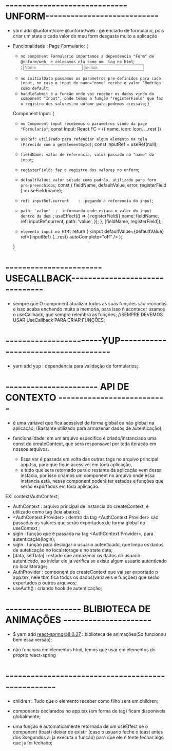 # -----------------------------UNFORM---------------------------

* yarn add @unform/core @unform/web   :   gerenciado de formulario, pois criar um state p cada valor do meu form desgasta muito a aplicação

* Funcionalidade  :
  Page Formulario: {
    * `no component Formulario importamos a dependencia "Form" de @unform/web, e colocamos ela como um  tag no html`;
      <Form initialData={{ nome: 'Rodrigo' }} onSubmit={handleSubmit}>;
        <Input name="name" icon={FiUser} placeholder="Nome" />
        <Input name="email" icon={FiMail} placeholder="E-mail" />
      </Form>
    * `no initialData passamos os parametros pre-definidos para cada input, no caso o input de name="nome" recebe o valor 'Rodrigo' como default`;
    * `handleSubmit é a função onde vai receber os dados vindo do component "Input", onde temos a função "registerField" que faz o registro dos valores no unfomr para podemos acessalo`;
  }

  Component Input: {
    * `no Component input recebemos o parametros vindo da page "Formulario"`;
      const Input: React.FC<InputProps> = ({ name, icon: Icon, ...rest })

    * `useRef: utilizado para refenciar algum elemento na tela (Parecido com o getElementById)`;
      const inputRef = useRef(null);

    * `fieldName: valor de referencia, valor passado no "name" do input`;
    * `registerField: faz o registro dos valores no unform`;
    * `defaultValue: valor setado como padrão, utilizado para form pre-preenchidos`;
      const { fieldName, defaultValue, error, registerField } = useField(name);

    * `ref: inputRef.current    :  pegando a referencia do input`;
    * `path: 'value'  :  informando onde estara o valor do input dentro da dom `;
      useEffect(() => {
        registerField({
          name: fieldName,
          ref: inputRef.current,
          path: 'value',
        });
      }, [fieldName, registerField]);

    * `elemento input no HTMl`
      return (
          <input
            defaultValue={defaultValue}
            ref={inputRef}
            {...rest}
            autoComplete="off"
          />
      );

  }

# -----------------------USECALLBACK-------------------------------

  * sempre que O component atualizar todos as suas funções são recriadas e isso acaba enchendo muito a memoria, para isso ñ acontecer usamos o useCallback, que sempre relembra as funções;  //SEMPRE DEVEMOS USAR UseCallback PARA CRIAR FUNÇÔES;

# -----------------------YUP------------------------------------

  * yarn add yup   :   dependencia para validação de formularios;


# ---------------------- API DE CONTEXTO --------------------------

* é uma variavel que fica acessivel de forma global ou não global na aplicação; (Bastante utilizado para armazenar dados de autenticação);

* funcionalidade: em um arquivo especifico é criado/instanciado uma const do createContext, que sera responsavel por toda iteração em nossos arquivos.
  - Essa var é passada em volta das outras tags no arquivo principal app.tsx, para que fique acessivel em toda aplicação,
  - e tudo que sera retornado para o restante da aplicação vem dessa instacia, por isso criamos um component no arquivo onde essa instancia está, nesse component poderá ter estados e funções que serão exportados em toda aplicação.

EX: context/AuthContext;
  - AuthContext  :   arquivo principal de instancia do createContext, é utilizado como tag (leia abaixo);
  - <AuthContext.Provider> :  dentro da tag <AuthContext.Provider> são passadas os valores que serão exportados de forma global no useContext ;
  - sigIn  : função que é passada na tag <AuthContext.Provider>, para autenticação(login);
  - sigIn  : função para deslogar o usuario autenticado, que limpa os dados de auteticação no localstorage e no state data;
  - [data, setData]  :   estado que armazenar os dados do usuario autenticado, ao iniciar ele ja verifica se existe algum usuario autenticado no localstorage;
  - AuthProvider : component do createContext que vai ser exportado p app.tsx, nele tbm fica todos os dados(variaveis e funções) que serão exportados p outros arquivos;
  - useAuth()  :   criando hook de autenticação;


# ------------------ BLIBIOTECA DE ANIMAÇÕES ---------------------

* $ yarn add react-spring@8.0.27   :   biblioteca de animações(So funcionou bem essa versão);

* não funciona em elementos html, temos que usar em elementos do proprio react-spring

# --------------------------------------------------

* children  :   Tudo que o elemento receber como filho sera um children;

* components declarados no app.tsx (em forma de tag) ficam disponiveis globalmente;

* uma função é automaticamente retornada de um useEffect se o component (toast) deixar de existir (caso o usuario feche o toast antes dos 3segundos ai ja executa a função) para que ele ñ tente fechar algo que ja foi fechado;
